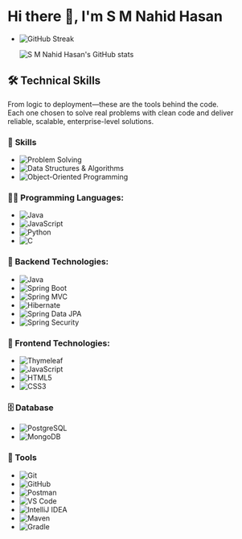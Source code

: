 # Hi there 👋, I'm S M Nahid Hasan


<!--
**DevNahidHasan/DevNahidHasan** is a ✨ _special_ ✨ repository because its `README.md` (this file) appears on your GitHub profile.

Here are some ideas to get you started:

- 🔭 I’m currently working on ...
- 🌱 I’m currently learning ...
- 👯 I’m looking to collaborate on ...
- 🤔 I’m looking for help with ...
- 💬 Ask me about ...
- 📫 How to reach me: ...
- 😄 Pronouns: ...
- ⚡ Fun fact: ...






### 🧑‍💻 **Programming Languages:**
- ![Java](https://img.shields.io/badge/Java-ED8B00?style=for-the-badge&logo=java&logoColor=white)
- ![JavaScript](https://img.shields.io/badge/JavaScript-F7DF1E?style=for-the-badge&logo=javascript&logoColor=black)
- ![TypeScript](https://img.shields.io/badge/TypeScript-3178C6?style=for-the-badge&logo=typescript&logoColor=white)
- ![HTML5](https://img.shields.io/badge/HTML5-E34F26?style=for-the-badge&logo=html5&logoColor=white)
- ![CSS3](https://img.shields.io/badge/CSS3-1572B6?style=for-the-badge&logo=css3&logoColor=white)



### 🔧 **Backend Technologies:**
- ![Spring Boot](https://img.shields.io/badge/Spring_Boot-6DB33F?style=for-the-badge&logo=springboot&logoColor=white)
- ![PHP](https://img.shields.io/badge/PHP-777BB4?style=for-the-badge&logo=php&logoColor=white)
- ![Laravel](https://img.shields.io/badge/Laravel-FF2D20?style=for-the-badge&logo=laravel&logoColor=white)



### 🎨 **Frontend Technologies:**
- ![React](https://img.shields.io/badge/React-61DAFB?style=for-the-badge&logo=react&logoColor=black)
- ![JavaScript](https://img.shields.io/badge/JavaScript-F7DF1E?style=for-the-badge&logo=javascript&logoColor=black)
- ![HTML5](https://img.shields.io/badge/HTML5-E34F26?style=for-the-badge&logo=html5&logoColor=white)
- ![CSS3](https://img.shields.io/badge/CSS3-1572B6?style=for-the-badge&logo=css3&logoColor=white)



### 🗄️ **Database:**
- ![PostgreSQL](https://img.shields.io/badge/PostgreSQL-316192?style=for-the-badge&logo=postgresql&logoColor=white)
- ![MongoDB](https://img.shields.io/badge/MongoDB-47A248?style=for-the-badge&logo=mongodb&logoColor=white)



### ⚙️ **Tools:**
- ![Git](https://img.shields.io/badge/Git-F05032?style=for-the-badge&logo=git&logoColor=white)
- ![GitHub](https://img.shields.io/badge/GitHub-181717?style=for-the-badge&logo=github&logoColor=white)
- ![VS Code](https://img.shields.io/badge/VS_Code-007ACC?style=for-the-badge&logo=visual-studio-code&logoColor=white)
- ![Postman](https://img.shields.io/badge/Postman-FF6C37?style=for-the-badge&logo=postman&logoColor=white)




## 🛠️ Languages and Tools
Absolutely, Nahid! Here's a clean and visually organized badge-style list using Markdown, inspired by the format in your screenshot. You can paste this directly into your GitHub README:
## 🛠️ Tech Stack
![Java](https://img.shields.io/badge/Java-ED8B00?style=for-the-badge&logo=java&logoColor=white)
![Spring Boot](https://img.shields.io/badge/Spring_Boot-6DB33F?style=for-the-badge&logo=spring-boot&logoColor=white)
![PostgreSQL](https://img.shields.io/badge/PostgreSQL-316192?style=for-the-badge&logo=postgresql&logoColor=white)





- ![TypeScript](https://img.shields.io/badge/TypeScript-3178C6?style=for-the-badge&logo=typescript&logoColor=white) 
- ![Angular](https://img.shields.io/badge/Angular-DD0031?style=for-the-badge&logo=angular&logoColor=white) 
- ![TypeScript](https://img.shields.io/badge/TypeScript-3178C6?style=for-the-badge&logo=typescript&logoColor=white)
 [![Top Languages](https://github-readme-stats.vercel.app/api/top-langs/?username=DevNahidHasan)](https://github.com/DevNahidHasan/github-readme-stats)
 - ![Contribution Graph](https://github-readme-activity-graph.vercel.app/graph?username=DevNahidHasan&theme=gradient&hide_border=true)
- ![Contribution Graph](https://github-readme-activity-graph.vercel.app/graph?username=DevNahidHasan&theme=gradient&hide_border=true)
-->

- ![GitHub Streak](https://github-readme-streak-stats.herokuapp.com/?user=DevNahidHasan&theme=gradient)

  ![S M Nahid Hasan's GitHub stats](https://github-readme-stats.vercel.app/api?username=DevNahidHasan&theme=moltack&show_icons=true)



## **🛠️ Technical Skills**
From logic to deployment—these are the tools behind the code.<br>
Each one chosen to solve real problems with clean code and deliver reliable, scalable, enterprise-level solutions.

### 🧠 **Skills**  
- ![Problem Solving](https://img.shields.io/badge/Problem_Solving-E74C3C?style=for-the-badge)
- ![Data Structures & Algorithms](https://img.shields.io/badge/Data_Structures_&_Algorithms-27AE60?style=for-the-badge)
- ![Object-Oriented Programming](https://img.shields.io/badge/Object_Oriented_Programming-2980B9?style=for-the-badge)

### **🧑‍💻 Programming Languages:**
- ![Java](https://img.shields.io/badge/Java-ED8B00?style=for-the-badge&logo=java&logoColor=white)
- ![JavaScript](https://img.shields.io/badge/JavaScript-F7DF1E?style=for-the-badge&logo=javascript&logoColor=black)
- ![Python](https://img.shields.io/badge/Python-3776AB?style=for-the-badge&logo=python&logoColor=white)
- ![C](https://img.shields.io/badge/C-00599C?style=for-the-badge&logo=c&logoColor=white)

### **🔧 Backend Technologies:**
- ![Java](https://img.shields.io/badge/Java-ED8B00?style=for-the-badge&logo=java&logoColor=white)
- ![Spring Boot](https://img.shields.io/badge/Spring_Boot-6DB33F?style=for-the-badge&logo=springboot&logoColor=white)
- ![Spring MVC](https://img.shields.io/badge/Spring_MVC-6DB33F?style=for-the-badge&logo=spring&logoColor=white)
- ![Hibernate](https://img.shields.io/badge/Hibernate-59666C?style=for-the-badge&logo=hibernate&logoColor=white)
- ![Spring Data JPA](https://img.shields.io/badge/Spring_Data_JPA-6DB33F?style=for-the-badge&logo=spring&logoColor=white)
- ![Spring Security](https://img.shields.io/badge/Spring_Security-6DB33F?style=for-the-badge&logo=springsecurity&logoColor=white)

### **🎨 Frontend Technologies:**
- ![Thymeleaf](https://img.shields.io/badge/Thymeleaf-005F0F?style=for-the-badge&logo=thymeleaf&logoColor=white)
- ![JavaScript](https://img.shields.io/badge/JavaScript-F7DF1E?style=for-the-badge&logo=javascript&logoColor=black)
- ![HTML5](https://img.shields.io/badge/HTML5-E34F26?style=for-the-badge&logo=html5&logoColor=white)
- ![CSS3](https://img.shields.io/badge/CSS3-1572B6?style=for-the-badge&logo=css3&logoColor=white)

### **🗄️ Database**
- ![PostgreSQL](https://img.shields.io/badge/PostgreSQL-316192?style=for-the-badge&logo=postgresql&logoColor=white)
- ![MongoDB](https://img.shields.io/badge/MongoDB-47A248?style=for-the-badge&logo=mongodb&logoColor=white)

### **🧰 Tools**
- ![Git](https://img.shields.io/badge/Git-F05032?style=for-the-badge&logo=git&logoColor=white)
- ![GitHub](https://img.shields.io/badge/GitHub-181717?style=for-the-badge&logo=github&logoColor=white)
- ![Postman](https://img.shields.io/badge/Postman-FF6C37?style=for-the-badge&logo=postman&logoColor=white)
- ![VS Code](https://img.shields.io/badge/VS_Code-007ACC?style=for-the-badge&logo=visualstudiocode&logoColor=white)
- ![IntelliJ IDEA](https://img.shields.io/badge/IntelliJ_IDEA-000000?style=for-the-badge&logo=intellijidea&logoColor=white)
- ![Maven](https://img.shields.io/badge/Maven-C71A36?style=for-the-badge&logo=apachemaven&logoColor=white)
- ![Gradle](https://img.shields.io/badge/Gradle-02303A?style=for-the-badge&logo=gradle&logoColor=white)
